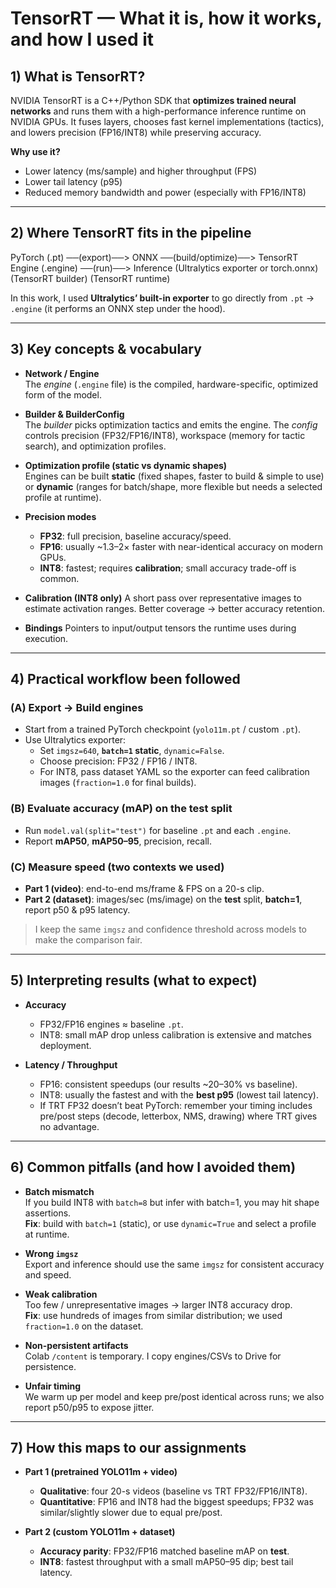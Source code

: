 # TensorRT — What it is, how it works, and how I used it

## 1) What is TensorRT?
NVIDIA TensorRT is a C++/Python SDK that **optimizes trained neural networks** and runs them with a high-performance inference runtime on NVIDIA GPUs. It fuses layers, chooses fast kernel implementations (tactics), and lowers precision (FP16/INT8) while preserving accuracy.

**Why use it?**
- Lower latency (ms/sample) and higher throughput (FPS)
- Lower tail latency (p95)
- Reduced memory bandwidth and power (especially with FP16/INT8)

---

## 2) Where TensorRT fits in the pipeline 

PyTorch (.pt) ──(export)──> ONNX ──(build/optimize)──> TensorRT Engine (.engine) ──(run)──> Inference
(Ultralytics exporter or torch.onnx) (TensorRT builder) (TensorRT runtime)


In this work, I used **Ultralytics’ built-in exporter** to go directly from `.pt` → `.engine` (it performs an ONNX step under the hood).

---

## 3) Key concepts & vocabulary

- **Network / Engine**  
  The *engine* (`.engine` file) is the compiled, hardware-specific, optimized form of the model.

- **Builder & BuilderConfig**  
  The *builder* picks optimization tactics and emits the engine. The *config* controls precision (FP32/FP16/INT8), workspace (memory for tactic search), and optimization profiles.

- **Optimization profile (static vs dynamic shapes)**  
  Engines can be built **static** (fixed shapes, faster to build & simple to use) or **dynamic** (ranges for batch/shape, more flexible but needs a selected profile at runtime).

- **Precision modes**
  - **FP32**: full precision, baseline accuracy/speed.
  - **FP16**: usually ~1.3–2× faster with near-identical accuracy on modern GPUs.
  - **INT8**: fastest; requires **calibration**; small accuracy trade-off is common.

- **Calibration (INT8 only)**
  A short pass over representative images to estimate activation ranges. Better coverage → better accuracy retention.

- **Bindings**
  Pointers to input/output tensors the runtime uses during execution.

---

## 4) Practical workflow been followed

### (A) Export → Build engines
- Start from a trained PyTorch checkpoint (`yolo11m.pt` / custom `.pt`).
- Use Ultralytics exporter:
  - Set `imgsz=640`, **`batch=1` static**, `dynamic=False`.
  - Choose precision: FP32 / FP16 / INT8.
  - For INT8, pass dataset YAML so the exporter can feed calibration images (`fraction=1.0` for final builds).

### (B) Evaluate accuracy (mAP) on the **test** split
- Run `model.val(split="test")` for baseline `.pt` and each `.engine`.
- Report **mAP50**, **mAP50–95**, precision, recall.

### (C) Measure speed (two contexts we used)
- **Part 1 (video)**: end-to-end ms/frame & FPS on a 20-s clip.
- **Part 2 (dataset)**: images/sec (ms/image) on the **test** split, **batch=1**, report p50 & p95 latency.

> I keep the same `imgsz` and confidence threshold across models to make the comparison fair.

---

## 5) Interpreting results (what to expect)

- **Accuracy**
  - FP32/FP16 engines ≈ baseline `.pt`.
  - INT8: small mAP drop unless calibration is extensive and matches deployment.

- **Latency / Throughput**
  - FP16: consistent speedups (our results ~20–30% vs baseline).
  - INT8: usually the fastest and with the **best p95** (lowest tail latency).
  - If TRT FP32 doesn’t beat PyTorch: remember your timing includes pre/post steps (decode, letterbox, NMS, drawing) where TRT gives no advantage.

---

## 6) Common pitfalls (and how I avoided them)

- **Batch mismatch**  
  If you build INT8 with `batch=8` but infer with batch=1, you may hit shape assertions.  
  **Fix**: build with `batch=1` (static), or use `dynamic=True` and select a profile at runtime.

- **Wrong `imgsz`**  
  Export and inference should use the same `imgsz` for consistent accuracy and speed.

- **Weak calibration**  
  Too few / unrepresentative images → larger INT8 accuracy drop.  
  **Fix**: use hundreds of images from similar distribution; we used `fraction=1.0` on the dataset.

- **Non-persistent artifacts**  
  Colab `/content` is temporary. I copy engines/CSVs to Drive for persistence.

- **Unfair timing**  
  We warm up per model and keep pre/post identical across runs; we also report p50/p95 to expose jitter.

---

## 7) How this maps to our assignments

- **Part 1 (pretrained YOLO11m + video)**  
  - **Qualitative**: four 20-s videos (baseline vs TRT FP32/FP16/INT8).  
  - **Quantitative**: FP16 and INT8 had the biggest speedups; FP32 was similar/slightly slower due to equal pre/post.

- **Part 2 (custom YOLO11m + dataset)**  
  - **Accuracy parity**: FP32/FP16 matched baseline mAP on **test**.  
  - **INT8**: fastest throughput with a small mAP50–95 dip; best tail latency.


